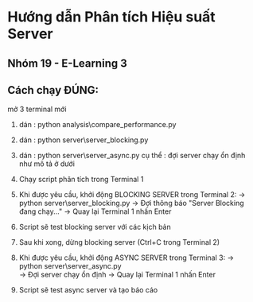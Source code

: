 # Hướng dẫn Phân tích Hiệu suất Server
## Nhóm 19 - E-Learning 3

## Cách chạy ĐÚNG:

mở 3 terminal mới 
1. dán : python analysis\compare_performance.py
2. dán : python server\server_blocking.py
3. dán : python server\server_async.py
cụ thể : đợi server chạy ổn định như mô tả ở dưới

1. Chạy script phân tích trong Terminal 1
2. Khi được yêu cầu, khởi động BLOCKING SERVER trong Terminal 2:
   → python server\\server_blocking.py
   → Đợi thông báo "Server Blocking đang chạy..."
   → Quay lại Terminal 1 nhấn Enter

3. Script sẽ test blocking server với các kịch bản
4. Sau khi xong, dừng blocking server (Ctrl+C trong Terminal 2)

5. Khi được yêu cầu, khởi động ASYNC SERVER trong Terminal 3:
   → python server\\server_async.py  
   → Đợi server chạy ổn định
   → Quay lại Terminal 1 nhấn Enter

6. Script sẽ test async server và tạo báo cáo